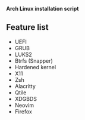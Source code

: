 **Arch Linux installation script**

## Feature list

- UEFI
- GRUB
- LUKS2
- Btrfs (Snapper)
- Hardened kernel
- X11
- Zsh
- Alacritty
- Qtile
- XDGBDS
- Neovim
- Firefox
